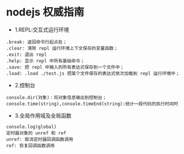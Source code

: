 # nodejs 权威指南

* 1.REPL:交互式运行环境

```
.break: 返回命令行起点处；
.clear: 清除 repl 运行环境上下文保存的变量函数；
.exit: 退出 repl 
.help: 显示 repl 中所有基础命令；
.save: 把 repl 中输入的所有表达式保存到一个文件中；
.load: .load ./test.js 把某个文件保存的表达式依次加载到 repl 运行环境中；
```
* 2.控制台
```
console.dir(对象)：将对象信息输出到控制台；
console.time(string),console.timeEnd(string):统计一段代码的执行时间时
```

* 3.全局作用域及全局函数

```
console.log(global)
定时器对象的 unref 和 ref
unref: 取消定时器回调函数调用
ref: 恢复回调函数调用
```
